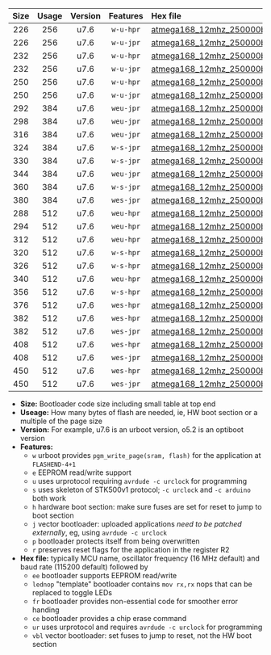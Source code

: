 |Size|Usage|Version|Features|Hex file|
|:-:|:-:|:-:|:-:|:--|
|226|256|u7.6|`w-u-hpr`|[atmega168_12mhz_250000bps_ur.hex](https://raw.githubusercontent.com/stefanrueger/urboot/main//atmega168_12mhz_250000bps_ur.hex)|
|226|256|u7.6|`w-u-jpr`|[atmega168_12mhz_250000bps_ur_vbl.hex](https://raw.githubusercontent.com/stefanrueger/urboot/main//atmega168_12mhz_250000bps_ur_vbl.hex)|
|232|256|u7.6|`w-u-hpr`|[atmega168_12mhz_250000bps_lednop_ur.hex](https://raw.githubusercontent.com/stefanrueger/urboot/main//atmega168_12mhz_250000bps_lednop_ur.hex)|
|232|256|u7.6|`w-u-jpr`|[atmega168_12mhz_250000bps_lednop_ur_vbl.hex](https://raw.githubusercontent.com/stefanrueger/urboot/main//atmega168_12mhz_250000bps_lednop_ur_vbl.hex)|
|250|256|u7.6|`w-u-hpr`|[atmega168_12mhz_250000bps_lednop_fr_ur.hex](https://raw.githubusercontent.com/stefanrueger/urboot/main//atmega168_12mhz_250000bps_lednop_fr_ur.hex)|
|250|256|u7.6|`w-u-jpr`|[atmega168_12mhz_250000bps_lednop_fr_ur_vbl.hex](https://raw.githubusercontent.com/stefanrueger/urboot/main//atmega168_12mhz_250000bps_lednop_fr_ur_vbl.hex)|
|292|384|u7.6|`weu-jpr`|[atmega168_12mhz_250000bps_ee_ur_vbl.hex](https://raw.githubusercontent.com/stefanrueger/urboot/main//atmega168_12mhz_250000bps_ee_ur_vbl.hex)|
|298|384|u7.6|`weu-jpr`|[atmega168_12mhz_250000bps_ee_lednop_ur_vbl.hex](https://raw.githubusercontent.com/stefanrueger/urboot/main//atmega168_12mhz_250000bps_ee_lednop_ur_vbl.hex)|
|316|384|u7.6|`weu-jpr`|[atmega168_12mhz_250000bps_ee_lednop_fr_ur_vbl.hex](https://raw.githubusercontent.com/stefanrueger/urboot/main//atmega168_12mhz_250000bps_ee_lednop_fr_ur_vbl.hex)|
|324|384|u7.6|`w-s-jpr`|[atmega168_12mhz_250000bps_vbl.hex](https://raw.githubusercontent.com/stefanrueger/urboot/main//atmega168_12mhz_250000bps_vbl.hex)|
|330|384|u7.6|`w-s-jpr`|[atmega168_12mhz_250000bps_lednop_vbl.hex](https://raw.githubusercontent.com/stefanrueger/urboot/main//atmega168_12mhz_250000bps_lednop_vbl.hex)|
|344|384|u7.6|`weu-jpr`|[atmega168_12mhz_250000bps_ee_lednop_fr_ce_ur_vbl.hex](https://raw.githubusercontent.com/stefanrueger/urboot/main//atmega168_12mhz_250000bps_ee_lednop_fr_ce_ur_vbl.hex)|
|360|384|u7.6|`w-s-jpr`|[atmega168_12mhz_250000bps_lednop_fr_vbl.hex](https://raw.githubusercontent.com/stefanrueger/urboot/main//atmega168_12mhz_250000bps_lednop_fr_vbl.hex)|
|380|384|u7.6|`wes-jpr`|[atmega168_12mhz_250000bps_ee_vbl.hex](https://raw.githubusercontent.com/stefanrueger/urboot/main//atmega168_12mhz_250000bps_ee_vbl.hex)|
|288|512|u7.6|`weu-hpr`|[atmega168_12mhz_250000bps_ee_ur.hex](https://raw.githubusercontent.com/stefanrueger/urboot/main//atmega168_12mhz_250000bps_ee_ur.hex)|
|294|512|u7.6|`weu-hpr`|[atmega168_12mhz_250000bps_ee_lednop_ur.hex](https://raw.githubusercontent.com/stefanrueger/urboot/main//atmega168_12mhz_250000bps_ee_lednop_ur.hex)|
|312|512|u7.6|`weu-hpr`|[atmega168_12mhz_250000bps_ee_lednop_fr_ur.hex](https://raw.githubusercontent.com/stefanrueger/urboot/main//atmega168_12mhz_250000bps_ee_lednop_fr_ur.hex)|
|320|512|u7.6|`w-s-hpr`|[atmega168_12mhz_250000bps.hex](https://raw.githubusercontent.com/stefanrueger/urboot/main//atmega168_12mhz_250000bps.hex)|
|326|512|u7.6|`w-s-hpr`|[atmega168_12mhz_250000bps_lednop.hex](https://raw.githubusercontent.com/stefanrueger/urboot/main//atmega168_12mhz_250000bps_lednop.hex)|
|340|512|u7.6|`weu-hpr`|[atmega168_12mhz_250000bps_ee_lednop_fr_ce_ur.hex](https://raw.githubusercontent.com/stefanrueger/urboot/main//atmega168_12mhz_250000bps_ee_lednop_fr_ce_ur.hex)|
|356|512|u7.6|`w-s-hpr`|[atmega168_12mhz_250000bps_lednop_fr.hex](https://raw.githubusercontent.com/stefanrueger/urboot/main//atmega168_12mhz_250000bps_lednop_fr.hex)|
|376|512|u7.6|`wes-hpr`|[atmega168_12mhz_250000bps_ee.hex](https://raw.githubusercontent.com/stefanrueger/urboot/main//atmega168_12mhz_250000bps_ee.hex)|
|382|512|u7.6|`wes-hpr`|[atmega168_12mhz_250000bps_ee_lednop.hex](https://raw.githubusercontent.com/stefanrueger/urboot/main//atmega168_12mhz_250000bps_ee_lednop.hex)|
|382|512|u7.6|`wes-jpr`|[atmega168_12mhz_250000bps_ee_lednop_vbl.hex](https://raw.githubusercontent.com/stefanrueger/urboot/main//atmega168_12mhz_250000bps_ee_lednop_vbl.hex)|
|408|512|u7.6|`wes-hpr`|[atmega168_12mhz_250000bps_ee_lednop_fr.hex](https://raw.githubusercontent.com/stefanrueger/urboot/main//atmega168_12mhz_250000bps_ee_lednop_fr.hex)|
|408|512|u7.6|`wes-jpr`|[atmega168_12mhz_250000bps_ee_lednop_fr_vbl.hex](https://raw.githubusercontent.com/stefanrueger/urboot/main//atmega168_12mhz_250000bps_ee_lednop_fr_vbl.hex)|
|450|512|u7.6|`wes-hpr`|[atmega168_12mhz_250000bps_ee_lednop_fr_ce.hex](https://raw.githubusercontent.com/stefanrueger/urboot/main//atmega168_12mhz_250000bps_ee_lednop_fr_ce.hex)|
|450|512|u7.6|`wes-jpr`|[atmega168_12mhz_250000bps_ee_lednop_fr_ce_vbl.hex](https://raw.githubusercontent.com/stefanrueger/urboot/main//atmega168_12mhz_250000bps_ee_lednop_fr_ce_vbl.hex)|

- **Size:** Bootloader code size including small table at top end
- **Useage:** How many bytes of flash are needed, ie, HW boot section or a multiple of the page size
- **Version:** For example, u7.6 is an urboot version, o5.2 is an optiboot version
- **Features:**
  + `w` urboot provides `pgm_write_page(sram, flash)` for the application at `FLASHEND-4+1`
  + `e` EEPROM read/write support
  + `u` uses urprotocol requiring `avrdude -c urclock` for programming
  + `s` uses skeleton of STK500v1 protocol; `-c urclock` and `-c arduino` both work
  + `h` hardware boot section: make sure fuses are set for reset to jump to boot section
  + `j` vector bootloader: uploaded applications *need to be patched externally*, eg, using `avrdude -c urclock`
  + `p` bootloader protects itself from being overwritten
  + `r` preserves reset flags for the application in the register R2
- **Hex file:** typically MCU name, oscillator frequency (16 MHz default) and baud rate (115200 default) followed by
  + `ee` bootloader supports EEPROM read/write
  + `lednop` "template" bootloader contains `mov rx,rx` nops that can be replaced to toggle LEDs
  + `fr` bootloader provides non-essential code for smoother error handing
  + `ce` bootloader provides a chip erase command
  + `ur` uses urprotocol and requires `avrdude -c urclock` for programming
  + `vbl` vector bootloader: set fuses to jump to reset, not the HW boot section
